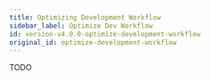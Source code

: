 ```yaml
---
title: Optimizing Development Workflow
sidebar_label: Optimize Dev Workflow
id: version-v4.0.0-optimize-development-workflow
original_id: optimize-development-workflow
---
```


TODO
